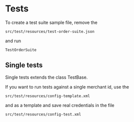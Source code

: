 # Tests

To create a test suite sample file, remove the 

	src/test/resources/test-order-suite.json

and run

	TestOrderSuite
	
## Single tests

Single tests extends the class TestBase.

If you want to run tests against a single merchant id, use the 

	src/test/resources/config-template.xml
	
and as a template and save real credentials in the file

	src/test/resources/config-test.xml
	
